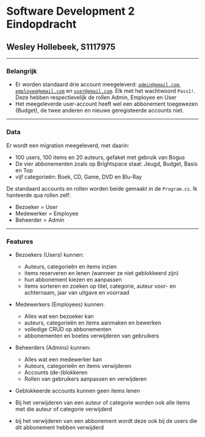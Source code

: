 # Software Development 2 Eindopdracht
## Wesley Hollebeek, S1117975

---

### Belangrijk
- Er worden standaard drie account meegeleverd: <code>admin@email.com</code>, <code>employee@email.com</code> en <code>user@email.com</code>. Elk met het wachtwoord <code>Pass1!</code>. Deze hebben respectievelijk de rollen Admin, Employee en User
- Het meegeleverde user-account heeft wel een abbonement toegewezen (Budget), de twee anderen en nieuwe geregisteerde accounts niet.

---

### Data
Er wordt een migration meegeleverd, met daarin:
- 100 users, 100 items en 20 auteurs, gefaket met gebruik van Bogus
- De vier abbonementen zoals op Brightspace staat: Jeugd, Budget, Basis en Top
- vijf categorieën: Boek, CD, Game, DVD en Blu-Ray

De standaard accounts en rollen worden beide gemaakt in de <code>Program.cs</code>. Ik hanteerde qua rollen zelf:
- Bezoeker = User
- Medewerker = Employee
- Beheerder = Admin

---

### Features
- Bezoekers (Users) kunnen:
	- Auteurs, categorieën en items inzien
	- items reserveren en lenen (wanneer ze niet geblokkeerd zijn)
	- hun abbonement kiezen en aanpassen
	- items sorteren en zoeken op titel, categorie, auteur voor- en achternaam, jaar van uitgave en voorraad

- Medewerkers (Employees) kunnen:
	- Alles wat een bezoeker kan
	- auteurs, categorieën en items aanmaken en bewerken
	- volledige CRUD op abbonementen
	- abbonementen en boetes verwijderen van gebruikers

- Beheerders (Admins) kunnen:
	- Alles wat een medewerker kan
	- Auteurs, categorieën en items verwijderen
	- Accounts (de-)blokkeren
	- Rollen van gebruikers aanpassen en verwijderen

- Geblokkeerde accounts kunnen geen items lenen
- Bij het verwijderen van een auteur of categorie worden ook alle items met die auteur of categorie verwijderd
- bij het verwijderen van een abbonement wordt deze ook bij de users die dit abbonement hebben verwijderd
